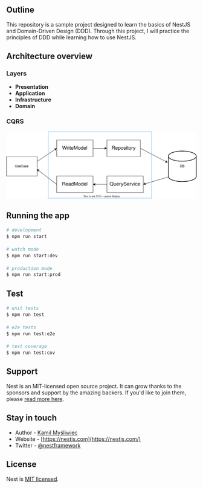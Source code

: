 ## Outline

This repository is a sample project designed to learn the basics of NestJS and Domain-Driven Design (DDD). 
Through this project, I will practice the principles of DDD while learning how to use NestJS.

## Architecture overview
### Layers
- **Presentation**
- **Application**
- **Infrastructure**
- **Domain**

### CQRS
![cqrs.svg](./cqrs.svg)

## Running the app

```bash
# development
$ npm run start

# watch mode
$ npm run start:dev

# production mode
$ npm run start:prod
```

## Test

```bash
# unit tests
$ npm run test

# e2e tests
$ npm run test:e2e

# test coverage
$ npm run test:cov
```

## Support

Nest is an MIT-licensed open source project. It can grow thanks to the sponsors and support by the amazing backers. If you'd like to join them, please [read more here](https://docs.nestjs.com/support).

## Stay in touch

- Author - [Kamil Myśliwiec](https://kamilmysliwiec.com)
- Website - [https://nestjs.com](https://nestjs.com/)
- Twitter - [@nestframework](https://twitter.com/nestframework)

## License

Nest is [MIT licensed](LICENSE).
